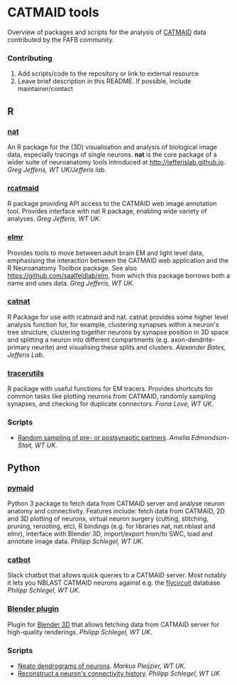 # CATMAID tools
Overview of packages and scripts for the analysis of
[CATMAID](http://catmaid.readthedocs.io/en/stable/) data contributed by the
FAFB community.

### Contributing
1. Add scripts/code to the repository or link to external resource
2. Leave brief description in this README. If possible, include maintainer/contact

## R

### [nat](https://github.com/jefferis/nat)
An R package for the (3D) visualisation and analysis of biological image data,
especially tracings of single neurons. **nat** is the core package of a wider
suite of neuroanatomy tools introduced at http://jefferislab.github.io.
*Greg Jefferis, WT UK/Jefferis lab*.

### [rcatmaid](https://github.com/jefferis/rcatmaid)
R package providing API access to the CATMAID web image annotation tool.
Provides interface with nat R package, enabling wide variety of analyses.
*Greg Jefferis, WT UK*.

### [elmr](https://github.com/jefferis/elmr)
Provides tools to move between adult brain EM and light level data,
emphasising the interaction between the CATMAID web application and the R
Neuroanatomy Toolbox package. See also https://github.com/saalfeldlab/elm,
from which this package borrows both a name and uses data. *Greg Jefferis, WT UK*.

### [catnat](https://github.com/alexanderbates/catnat)
R Package for use with rcatmaid and nat. catnat provides some higher level
analysis function for, for example, clustering synapses within a neuron's
tree structure, clustering together neurons by synapse position in 3D space
and splitting a neuron into different compartments
(e.g. axon-dendrite-primary neurite) and visualising these splits and clusters.
*Alexander Bates, Jefferis Lab*.

### [tracerutils](https://github.com/fmlove/tracerutils)
R package with useful functions for EM tracers.  Provides shortcuts for common
tasks like plotting neurons from CATMAID, randomly sampling synapses, and
checking for duplicate connectors. *Fiona Love, WT UK*.

### Scripts
- [Random sampling of pre- or postsynaptic partners](https://gist.github.com/AmeliaES/54dc9342bad1626ca37b475b0e2f8e08). *Amelia Edmondson-Stait, WT UK*.


## Python

### [pymaid](https://github.com/schlegelp/pymaid)
Python 3 package to fetch data from CATMAID server and analyse neuron anatomy
and connectivity. Features include: fetch data from CATMAID, 2D and 3D plotting
of neurons, virtual neuron surgery (cutting, stitching, pruning, rerooting, etc),
R bindings (e.g. for libraries nat, nat.nblast and elmr), interface with
Blender 3D, import/export from/to SWC, load and annotate image data.
*Philipp Schlegel, WT UK*.

### [catbot](https://github.com/flyconnectome/catbot)
Slack chatbot that allows quick queries to a CATMAID server. Most notably it
lets you NBLAST CATMAID neurons against e.g. the
[flycircuit](http://www.flycircuit.tw/) database. *Philipp Schlegel, WT UK*.

### [Blender plugin](https://github.com/schlegelp/CATMAID-to-Blender)
Plugin for [Blender 3D](https://www.blender.org/) that allows fetching data
from CATMAID server for high-quality renderings. *Philipp Schlegel, WT UK*.

### Scripts
- [Neato dendrograms of neurons](https://github.com/CATMAID-FAFB/catmaid-tools/tree/master/Python/Dendrogram_Code). *Markus Pleijzier, WT UK*.
- [Reconstruct a neuron's connectivity history](https://github.com/CATMAID-FAFB/catmaid-tools/tree/master/Python/connectivity_history.ipynb). *Philipp Schlegel, WT UK*
